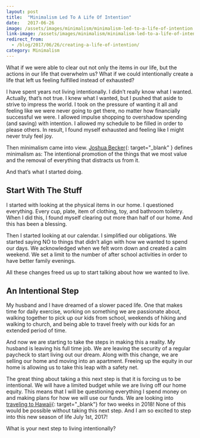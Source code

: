 ```yaml
---
layout: post
title:  "Minimalism Led To A Life Of Intention"
date:   2017-06-26
image: /assets/images/minimalism/minimalism-led-to-a-life-of-intention.png
link-image: /assets/images/minimalism/minimalism-led-to-a-life-of-intention-link.png
redirect_from:
  - /blog/2017/06/26/creating-a-life-of-intention/
category: Minimalism
---
```


What if we were able to clear out not only the items in our life, but the actions in our life that overwhelm us? What if we could intentionally create a life that left us feeling fulfilled instead of exhausted?

I have spent years not living intentionally. I didn’t really know what I wanted. Actually, that’s not true. I knew what I wanted, but I pushed that aside to strive to impress the world. I took on the pressure of wanting it all and feeling like we were never going to get there, no matter how financially successful we were. I allowed impulse shopping to overshadow spending (and saving) with intention. I allowed my schedule to be filled in order to please others. In result, I found myself exhausted and feeling like I might never truly feel joy.

Then minimalism came into view. [Joshua Becker](https://www.becomingminimalist.com/){: target="_blank" } defines minimalism as: The intentional promotion of the things that we most value and the removal of everything that distracts us from it.

And that’s what I started doing.

## Start With The Stuff

I started with looking at the physical items in our home. I questioned everything. Every cup, plate, item of clothing, toy, and bathroom toiletry. When I did this, I found myself clearing out more than half of our home. And this has been a blessing.

Then I started looking at our calendar. I simplified our obligations. We started saying NO to things that didn’t align with how we wanted to spend our days. We acknowledged when we felt worn down and created a calm weekend. We set a limit to the number of after school activities in order to have better family evenings.

All these changes freed us up to start talking about how we wanted to live.

## An Intentional Step

My husband and I have dreamed of a slower paced life. One that makes time for daily exercise, working on something we are passionate about, walking together to pick up our kids from school, weekends of hiking and walking to church, and being able to travel freely with our kids for an extended period of time.

And now we are starting to take the steps in making this a reality. My husband is leaving his full time job. We are leaving the security of a regular paycheck to start living out our dream. Along with this change, we are selling our home and moving into an apartment. Freeing up the equity in our home is allowing us to take this leap with a safety net.

The great thing about taking a this next step is that it is forcing us to be intentional. We will have a limited budget while we are living off our home equity. This means that I will be questioning everything I spend money on and making plans for how we will use our funds. We are looking into [traveling to Hawaii](https://www.keepthrifty.com/aloha-minimalism/){: target="_blank"} for two weeks in 2018! None of this would be possible without taking this next step. And I am so excited to step into this new season of life July 1st, 2017!

<p class="call-to-action">What is your next step to living intentionally?</p>
